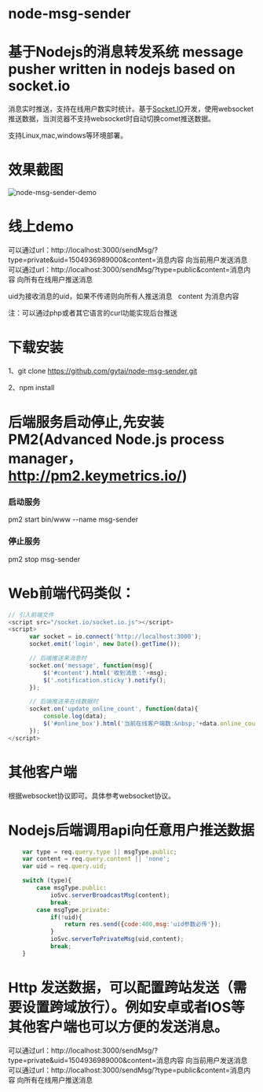 # node-msg-sender
基于Nodejs的消息转发系统  message pusher written in nodejs based on socket.io
==============

消息实时推送，支持在线用户数实时统计。基于[Socket.IO](https://socket.io/)开发，使用websocket推送数据，当浏览器不支持websocket时自动切换comet推送数据。

支持Linux,mac,windows等环境部署。



效果截图
======
![node-msg-sender-demo](http://www.workerman.net/img/web-msg-sender-demo.png)
 
线上demo  
======

可以通过url：http://localhost:3000/sendMsg/?type=private&uid=1504936989000&content=消息内容 向当前用户发送消息
可以通过url：http://localhost:3000/sendMsg/?type=public&content=消息内容 向所有在线用户推送消息

uid为接收消息的uid，如果不传递则向所有人推送消息  
content 为消息内容

注：可以通过php或者其它语言的curl功能实现后台推送

下载安装
======
1、git clone https://github.com/gytai/node-msg-sender.git

2、npm install

后端服务启动停止,先安装PM2(Advanced Node.js process manager，http://pm2.keymetrics.io/)
======
### 启动服务
pm2 start bin/www --name msg-sender

### 停止服务
pm2 stop msg-sender

Web前端代码类似：
====
```javascript
// 引入前端文件
<script src="/socket.io/socket.io.js"></script>
<script>
      var socket = io.connect('http://localhost:3000');
      socket.emit('login', new Date().getTime());

      // 后端推送来消息时
      socket.on('message', function(msg){
          $('#content').html('收到消息：'+msg);
          $('.notification.sticky').notify();
      });

      // 后端推送来在线数据时
      socket.on('update_online_count', function(data){
          console.log(data);
          $('#online_box').html('当前在线客户端数:&nbsp;'+data.online_count);
      });
</script>
```

其他客户端
====
根据websocket协议即可。具体参考websocket协议。


Nodejs后端调用api向任意用户推送数据
====
```javascript
    var type = req.query.type || msgType.public;
    var content = req.query.content || 'none';
    var uid = req.query.uid;

    switch (type){
        case msgType.public:
            ioSvc.serverBroadcastMsg(content);
            break;
        case msgType.private:
            if(!uid){
                return res.send({code:400,msg:'uid参数必传'});
            }
            ioSvc.serverToPrivateMsg(uid,content);
            break;
    }
```

Http 发送数据，可以配置跨站发送（需要设置跨域放行）。例如安卓或者IOS等其他客户端也可以方便的发送消息。
====
可以通过url：http://localhost:3000/sendMsg/?type=private&uid=1504936989000&content=消息内容 向当前用户发送消息
可以通过url：http://localhost:3000/sendMsg/?type=public&content=消息内容 向所有在线用户推送消息



